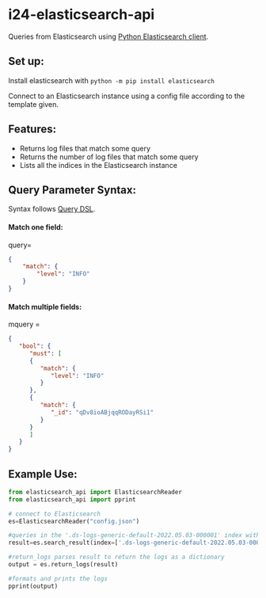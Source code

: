 # i24-elasticsearch-api

Queries from Elasticsearch using [Python Elasticsearch client](https://elasticsearch-py.readthedocs.io/en/v8.3.2/).

## Set up:
Install elasticsearch with `python -m pip install elasticsearch`

Connect to an Elasticsearch instance using a config file according to the template given.

## Features:
- Returns log files that match some query
- Returns the number of log files that match some query
- Lists all the indices in the Elasticsearch instance

## Query Parameter Syntax:
Syntax follows [Query DSL](https://www.elastic.co/guide/en/elasticsearch/reference/8.3/query-dsl.html).

#### Match one field:
query=
```json
{
    "match": {
        "level": "INFO"
    }
}
```


#### Match multiple fields:
mquery = 
```json
{
   "bool": {
      "must": [
      {
         "match": {
            "level": "INFO"
         }
      },
      {
         "match": {
            "_id": "qDv8ioABjqqRODayRSi1"
         }
      }
      ]
   }
}
```
## Example Use:
```python
from elasticsearch_api import ElasticsearchReader
from elasticsearch_api import pprint

# connect to Elasticsearch
es=ElasticsearchReader("config.json")

#queries in the '.ds-logs-generic-default-2022.05.03-000001' index with 'mquery', outputting the 'level' and 'pid' fields
result=es.search_result(index=['.ds-logs-generic-default-2022.05.03-000001'],query=mquery,incl_fields=['level','pid'])

#return_logs parses result to return the logs as a dictionary
output = es.return_logs(result)

#formats and prints the logs
pprint(output)
```

